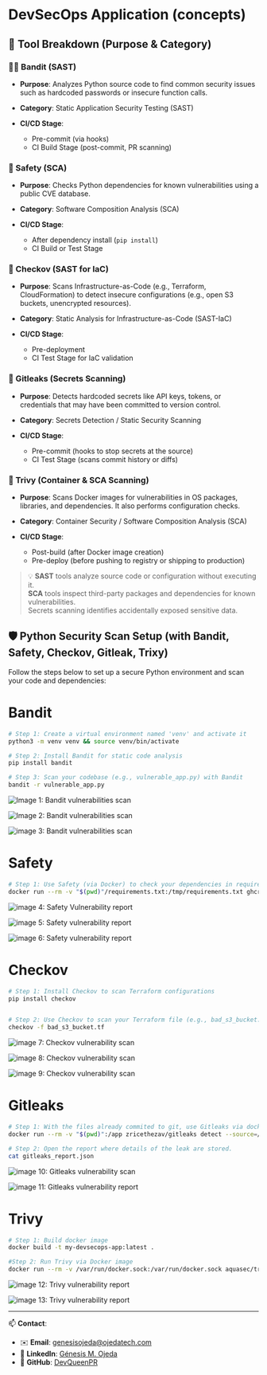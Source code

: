 # DevSecOps Application (concepts)

## 🔐 Tool Breakdown (Purpose & Category)

### 🕵️‍♂️ Bandit (SAST)
- **Purpose**: Analyzes Python source code to find common security issues such as hardcoded passwords or insecure function calls.
- **Category**: Static Application Security Testing (SAST)

- **CI/CD Stage**: 
  - Pre-commit (via hooks)
  - CI Build Stage (post-commit, PR scanning)

### 🧪 Safety (SCA)
- **Purpose**: Checks Python dependencies for known vulnerabilities using a public CVE database.
- **Category**: Software Composition Analysis (SCA)

- **CI/CD Stage**:
  - After dependency install (`pip install`)
  - CI Build or Test Stage

### 🧱 Checkov (SAST for IaC)
- **Purpose**: Scans Infrastructure-as-Code (e.g., Terraform, CloudFormation) to detect insecure configurations (e.g., open S3 buckets, unencrypted resources).
- **Category**: Static Analysis for Infrastructure-as-Code (SAST-IaC)

- **CI/CD Stage**:
  - Pre-deployment
  - CI Test Stage for IaC validation

### 🔑 Gitleaks (Secrets Scanning)
- **Purpose**: Detects hardcoded secrets like API keys, tokens, or credentials that may have been committed to version control.
- **Category**: Secrets Detection / Static Security Scanning
  
- **CI/CD Stage**:
  - Pre-commit (hooks to stop secrets at the source)
  - CI Test Stage (scans commit history or diffs)

### 🐳 Trivy (Container & SCA Scanning)
- **Purpose**: Scans Docker images for vulnerabilities in OS packages, libraries, and dependencies. It also performs configuration checks.
- **Category**: Container Security / Software Composition Analysis (SCA)

- **CI/CD Stage**:
  - Post-build (after Docker image creation)
  - Pre-deploy (before pushing to registry or shipping to production)

> 💡 **SAST** tools analyze source code or configuration without executing it.  
> **SCA** tools inspect third-party packages and dependencies for known vulnerabilities.  
> Secrets scanning identifies accidentally exposed sensitive data.

## 🛡️ Python Security Scan Setup (with Bandit, Safety, Checkov, Gitleak, Trixy)

Follow the steps below to set up a secure Python environment and scan your code and dependencies:

# Bandit 

```bash
# Step 1: Create a virtual environment named 'venv' and activate it
python3 -m venv venv && source venv/bin/activate
```

```bash
# Step 2: Install Bandit for static code analysis
pip install bandit
```

```bash
# Step 3: Scan your codebase (e.g., vulnerable_app.py) with Bandit
bandit -r vulnerable_app.py
```
![Image 1: Bandit vulnerabilities scan](https://github.com/user-attachments/assets/b00f7b6a-6aa4-4c2e-bac0-244754479d82)

![Image 2: Bandit vulnerabilities scan](https://github.com/user-attachments/assets/f8a0a603-1b2a-435e-bcfe-737eb1e33065)

![image 3: Bandit vulnerabilities scan](https://github.com/user-attachments/assets/9d92d372-8311-41ce-ba1a-0daa3a62f997)

# Safety

```bash
# Step 1: Use Safety (via Docker) to check your dependencies in requirements.txt for known vulnerabilities
docker run --rm -v "$(pwd)"/requirements.txt:/tmp/requirements.txt ghcr.io/pyupio/safety:latest safety check -r /tmp/requirements.txt
```
![image 4: Safety Vulnerability report](https://github.com/user-attachments/assets/ebdf3841-59ce-4005-821e-8d170789a25d)

![image 5: Safety vulnerability report](https://github.com/user-attachments/assets/5b459053-94d1-4135-b1df-e3305d0fa2fd)

![image 6: Safety vulnerability report](https://github.com/user-attachments/assets/391ff3f5-f6d2-481b-9463-42323a5b0bc7)

# Checkov

```bash
# Step 1: Install Checkov to scan Terraform configurations
pip install checkov
```
```bash

# Step 2: Use Checkov to scan your Terraform file (e.g., bad_s3_bucket.tf)
checkov -f bad_s3_bucket.tf
```
![image 7: Checkov vulnerability scan](https://github.com/user-attachments/assets/b8351160-4b64-432c-a7bc-88f43095754f)

![image 8: Checkov vulnerability scan](https://github.com/user-attachments/assets/d49e133a-d2d1-458c-8149-8057261e3edd)

![image 9: Checkov vulnerability scan](https://github.com/user-attachments/assets/427604b5-0f5d-43b8-9018-e185cf4d962d)

# Gitleaks

```bash
# Step 1: With the files already commited to git, use Gitleaks via docker to scan for exposed credentials and store it in a file called 'gitleaks_report.json'.
docker run --rm -v "$(pwd)":/app zricethezav/gitleaks detect --source=/app --report-path /app/gitleaks_report.json
```
```bash
# Step 2: Open the report where details of the leak are stored.
cat gitleaks_report.json
```
![image 10: Gitleaks vulnerability scan](https://github.com/user-attachments/assets/d20d742b-4c97-4905-a680-25ad5f3c0120)

![image 11: Gitleaks vulnerability report](https://github.com/user-attachments/assets/3c4387d5-f1dd-4c0f-a55a-2050c3f61664)

# Trivy 
```bash
# Step 1: Build docker image 
docker build -t my-devsecops-app:latest .
```
```bash
#Step 2: Run Trivy via Docker image
docker run --rm -v /var/run/docker.sock:/var/run/docker.sock aquasec/trivy:latest image my-devsecops-app:latest
``` 
![image 12: Trivy vulnerability report](https://github.com/user-attachments/assets/0ec779be-39f1-4556-a065-753dd2da21f4)

![image 13: Trivy vulnerability report](https://github.com/user-attachments/assets/f2cbce2b-cf08-4905-8a0a-45b1e227caa5)

---
📫 **Contact**:  
- ✉️ **Email**: genesisojeda@ojedatech.com  
- 💼 **LinkedIn**: [Génesis M. Ojeda](https://www.linkedin.com/in/génesis-ojeda-451576302)  
- 🐙 **GitHub**: [DevQueenPR](https://github.com/DevQueenPR)  
